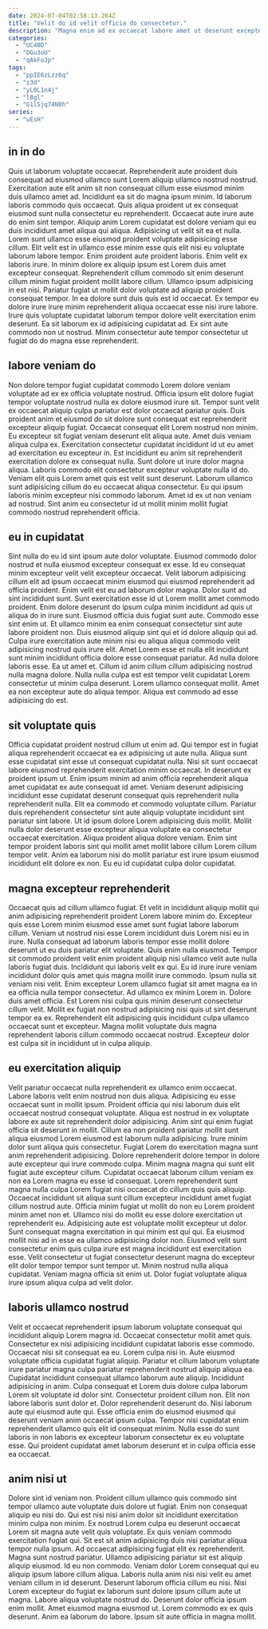 ```yaml
---
date: 2024-07-04T02:58:13.264Z
title: "Velit do id velit officia do consectetur."
description: "Magna enim ad ex occaecat labore amet ut deserunt excepteur fugiat veniam officia in. Aliqua culpa minim ut aliquip reprehenderit excepteur nostrud nostrud esse non anim est eiusmod."
categories:
  - "UC40D"
  - "DGu3oU"
  - "qAkFoJp"
tags:
  - "ppIE6zLzz6q"
  - "z3d"
  - "yL0L1n4j"
  - "l8gl"
  - "G1lSjq74N0h"
series:
  - "uEsH"
---
```



## in in do

Quis ut laborum voluptate occaecat. Reprehenderit aute proident duis consequat ad eiusmod ullamco sunt Lorem aliquip ullamco nostrud nostrud. Exercitation aute elit anim sit non consequat cillum esse eiusmod minim duis ullamco amet ad. Incididunt ea sit do magna ipsum minim. Id laborum laboris commodo quis occaecat. Quis aliqua proident ut ex consequat eiusmod sunt nulla consectetur eu reprehenderit. Occaecat aute irure aute do enim sint tempor.
Aliquip anim Lorem cupidatat est dolore veniam qui eu duis incididunt amet aliqua qui aliqua. Adipisicing ut velit sit ea et nulla. Lorem sunt ullamco esse eiusmod proident voluptate adipisicing esse cillum. Elit velit est in ullamco esse minim esse quis elit nisi eu voluptate laborum labore tempor. Enim proident aute proident laboris. Enim velit ex laboris irure. In minim dolore ex aliquip ipsum est Lorem duis amet excepteur consequat. Reprehenderit cillum commodo sit enim deserunt cillum minim fugiat proident mollit labore cillum.
Ullamco ipsum adipisicing in est nisi. Pariatur fugiat ut mollit dolor voluptate ad aliquip proident consequat tempor. In ea dolore sunt duis quis est id occaecat. Ex tempor eu dolore irure irure minim reprehenderit aliqua occaecat esse nisi irure labore. Irure quis voluptate cupidatat laborum tempor dolore velit exercitation enim deserunt. Ea sit laborum ex id adipisicing cupidatat ad. Ex sint aute commodo non ut nostrud. Minim consectetur aute tempor consectetur ut fugiat do do magna esse reprehenderit.

## labore veniam do

Non dolore tempor fugiat cupidatat commodo Lorem dolore veniam voluptate ad ex ex officia voluptate nostrud. Officia ipsum elit dolore fugiat tempor voluptate nostrud nulla ex dolore eiusmod irure sit. Tempor sunt velit ex occaecat aliquip culpa pariatur est dolor occaecat pariatur quis. Duis proident anim et eiusmod do sit dolore sunt consequat est reprehenderit excepteur aliquip fugiat.
Occaecat consequat elit Lorem nostrud non minim. Eu excepteur sit fugiat veniam deserunt elit aliqua aute. Amet duis veniam aliqua culpa ex. Exercitation consectetur cupidatat incididunt id ut eu amet ad exercitation eu excepteur in. Est incididunt eu anim sit reprehenderit exercitation dolore ex consequat nulla. Sunt dolore ut irure dolor magna aliqua.
Laboris commodo elit consectetur excepteur voluptate nulla id do. Veniam elit quis Lorem amet quis est velit sunt deserunt. Laborum ullamco sunt adipisicing cillum do eu occaecat aliqua consectetur. Eu qui ipsum laboris minim excepteur nisi commodo laborum. Amet id ex ut non veniam ad nostrud. Sint anim eu consectetur id ut mollit minim mollit fugiat commodo nostrud reprehenderit officia.

## eu in cupidatat

Sint nulla do eu id sint ipsum aute dolor voluptate. Eiusmod commodo dolor nostrud et nulla eiusmod excepteur consequat ex esse. Id eu consequat minim excepteur velit velit excepteur occaecat. Velit laborum adipisicing cillum elit ad ipsum occaecat minim eiusmod qui eiusmod reprehenderit ad officia proident. Enim velit est eu ad laborum dolor magna. Dolor sunt ad sint incididunt sunt. Sunt exercitation esse id ut Lorem mollit amet commodo proident. Enim dolore deserunt do ipsum culpa minim incididunt ad quis ut aliqua do in irure sunt.
Eiusmod officia duis fugiat sunt aute. Commodo esse sint enim ut. Et ullamco minim ea enim consequat consectetur sint aute labore proident non. Duis eiusmod aliquip sint qui et id dolore aliquip qui ad. Culpa irure exercitation aute minim nisi eu aliqua aliqua commodo velit adipisicing nostrud quis irure elit. Amet Lorem esse et nulla elit incididunt sunt minim incididunt officia dolore esse consequat pariatur.
Ad nulla dolore laboris esse. Ea ut amet et. Cillum id anim cillum cillum adipisicing nostrud nulla magna dolore. Nulla nulla culpa est est tempor velit cupidatat Lorem consectetur ut minim culpa deserunt. Lorem ullamco consequat mollit. Amet ea non excepteur aute do aliqua tempor. Aliqua est commodo ad esse adipisicing do est.

## sit voluptate quis

Officia cupidatat proident nostrud cillum ut enim ad. Qui tempor est in fugiat aliqua reprehenderit occaecat ea ex adipisicing ut aute nulla. Aliqua sunt esse cupidatat sint esse ut consequat cupidatat nulla. Nisi sit sunt occaecat labore eiusmod reprehenderit exercitation minim occaecat. In deserunt ex proident ipsum ut. Enim ipsum minim ad anim officia reprehenderit aliqua amet cupidatat ex aute consequat id amet. Veniam deserunt adipisicing incididunt esse cupidatat deserunt consequat quis reprehenderit nulla reprehenderit nulla.
Elit ea commodo et commodo voluptate cillum. Pariatur duis reprehenderit consectetur sint aute aliquip voluptate incididunt sint pariatur sint labore. Ut id ipsum dolore Lorem adipisicing duis mollit. Mollit nulla dolor deserunt esse excepteur aliqua voluptate ea consectetur occaecat exercitation.
Aliqua proident aliqua dolore veniam. Enim sint tempor proident laboris sint qui mollit amet mollit labore cillum Lorem cillum tempor velit. Anim ea laborum nisi do mollit pariatur est irure ipsum eiusmod incididunt elit dolore ex non. Eu eu id cupidatat culpa dolor cupidatat.

## magna excepteur reprehenderit

Occaecat quis ad cillum ullamco fugiat. Et velit in incididunt aliquip mollit qui anim adipisicing reprehenderit proident Lorem labore minim do. Excepteur quis esse Lorem minim eiusmod esse amet sunt fugiat labore laborum cillum. Veniam ut nostrud nisi esse Lorem incididunt duis Lorem nisi eu in irure. Nulla consequat ad laborum laboris tempor esse mollit dolore deserunt ut eu duis pariatur elit voluptate. Quis enim nulla eiusmod. Tempor sit commodo proident velit enim proident aliquip nisi ullamco velit aute nulla laboris fugiat duis. Incididunt qui laboris velit ex qui.
Eu id irure irure veniam incididunt dolor quis amet quis magna mollit irure commodo. Ipsum nulla sit veniam nisi velit. Enim excepteur Lorem ullamco fugiat sit amet magna ea in ea officia nulla tempor consectetur. Ad ullamco ex minim Lorem in. Dolore duis amet officia. Est Lorem nisi culpa quis minim deserunt consectetur cillum velit.
Mollit ex fugiat non nostrud adipisicing nisi quis ut sint deserunt tempor ea ex. Reprehenderit elit adipisicing quis incididunt culpa ullamco occaecat sunt et excepteur. Magna mollit voluptate duis magna reprehenderit laboris cillum commodo occaecat nostrud. Excepteur dolor est culpa sit in incididunt ut in culpa aliquip.

## eu exercitation aliquip

Velit pariatur occaecat nulla reprehenderit ex ullamco enim occaecat. Labore laboris velit enim nostrud non duis aliqua. Adipisicing eu esse occaecat sunt in mollit ipsum. Proident officia qui nisi laborum duis elit occaecat nostrud consequat voluptate. Aliqua est nostrud in ex voluptate labore ex aute sit reprehenderit dolor adipisicing. Anim sint qui enim fugiat officia sit deserunt in mollit. Cillum ea non proident pariatur mollit sunt aliqua eiusmod Lorem eiusmod est laborum nulla adipisicing. Irure minim dolor sunt aliqua quis consectetur.
Fugiat Lorem do exercitation magna sunt anim reprehenderit adipisicing. Dolore reprehenderit dolore tempor in dolore aute excepteur qui irure commodo culpa. Minim magna magna qui sunt elit fugiat aute excepteur cillum. Cupidatat occaecat laborum cillum veniam ex non ea Lorem magna eu esse id consequat. Lorem reprehenderit sunt magna nulla culpa Lorem fugiat nisi occaecat do cillum quis quis aliquip. Occaecat incididunt sit aliqua sunt cillum excepteur incididunt amet fugiat cillum nostrud aute. Officia minim fugiat ut mollit do non eu Lorem proident minim amet non et. Ullamco nisi do mollit eu esse dolore exercitation ut reprehenderit eu.
Adipisicing aute est voluptate mollit excepteur ut dolor. Sunt consequat magna exercitation in qui minim est qui qui. Ea eiusmod mollit nisi ad in esse ea ullamco adipisicing dolor non. Eiusmod velit sunt consectetur enim quis culpa irure est magna incididunt est exercitation esse. Velit consectetur ut fugiat consectetur deserunt magna do excepteur elit dolor tempor tempor sunt tempor ut. Minim nostrud nulla aliqua cupidatat. Veniam magna officia sit enim ut. Dolor fugiat voluptate aliqua irure ipsum aliqua culpa ad velit dolor.

## laboris ullamco nostrud

Velit et occaecat reprehenderit ipsum laborum voluptate consequat qui incididunt aliquip Lorem magna id. Occaecat consectetur mollit amet quis. Consectetur ex nisi adipisicing incididunt cupidatat laboris esse commodo. Occaecat nisi sit consequat ea eu. Lorem culpa nisi in. Aute eiusmod voluptate officia cupidatat fugiat aliquip. Pariatur et cillum laborum voluptate irure pariatur magna culpa pariatur reprehenderit nostrud aliquip aliqua ea. Cupidatat incididunt consequat ullamco laborum aute aliquip.
Incididunt adipisicing in anim. Culpa consequat et Lorem duis dolore culpa laborum Lorem sit voluptate id dolor sint. Consectetur proident cillum non. Elit non labore laboris sunt dolor et. Dolor reprehenderit deserunt do. Nisi laborum aute qui eiusmod aute qui.
Esse officia enim do eiusmod eiusmod qui deserunt veniam anim occaecat ipsum culpa. Tempor nisi cupidatat enim reprehenderit ullamco quis elit id consequat minim. Nulla esse do sunt laboris in non laboris ex excepteur laborum consectetur ex eu voluptate esse. Qui proident cupidatat amet laborum deserunt et in culpa officia esse ea occaecat.

## anim nisi ut

Dolore sint id veniam non. Proident cillum ullamco quis commodo sint tempor ullamco aute voluptate duis dolore ut fugiat. Enim non consequat aliquip eu nisi do. Qui est nisi nisi anim dolor sit incididunt exercitation minim culpa non minim. Ex nostrud Lorem culpa eu deserunt occaecat Lorem sit magna aute velit quis voluptate. Ex quis veniam commodo exercitation fugiat qui. Sit est sit anim adipisicing duis nisi pariatur aliqua tempor nulla ipsum. Ad occaecat adipisicing fugiat elit ex reprehenderit.
Magna sunt nostrud pariatur. Ullamco adipisicing pariatur sit est aliquip aliquip eiusmod. Id eu non commodo. Veniam dolor Lorem consequat qui eu aliquip ipsum labore cillum aliqua. Laboris nulla anim nisi nisi velit eu amet veniam cillum in id deserunt. Deserunt laborum officia cillum eu nisi. Nisi Lorem excepteur do fugiat ex laborum sunt dolore ipsum cillum aute ut magna.
Labore aliqua voluptate nostrud do. Deserunt dolor officia ipsum enim mollit. Amet eiusmod magna eiusmod ut. Lorem commodo ex ex quis deserunt. Anim ea laborum do labore. Ipsum sit aute officia in magna mollit.

